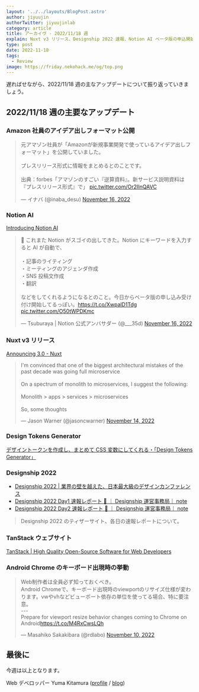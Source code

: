```yaml
---
layout: '../../layouts/BlogPost.astro'
author: jiyuujin
authorTwitter: jiyuujinlab
category: article
title: アーカイヴ - 2022/11/18 週
explain: Nuxt v3 リリース、Designship 2022 速報、Notion AI ベータ版の申込開始
type: post
date: 2022-11-18
tags:
  - Review
image: https://friday.nekohack.me/og/top.png
---
```


遅ればせながら、2022/11/18 週の主なアップデートについて振り返っていきましょう。

## 2022/11/18 週の主要なアップデート

### Amazon 社員のアイデア出しフォーマット公開

<blockquote class="twitter-tweet"><p lang="ja" dir="ltr">元アマゾン社員が「Amazonが新規事業開発で使っているアイデア出しフォーマット」を公開していました。<br><br>プレスリリース形式に情報をまとめるとのことです。<br><br>出典：forbes「アマゾンのすごい『逆算資料』。新サービス説明資料は『プレスリリース形式』で」 <a href="https://t.co/Or2IInQAVC">pic.twitter.com/Or2IInQAVC</a></p>&mdash; イナバ (@inaba_desu) <a href="https://twitter.com/inaba_desu/status/1592762416454328320?ref_src=twsrc%5Etfw">November 16, 2022</a></blockquote> <script async src="https://platform.twitter.com/widgets.js" charset="utf-8"></script>

### Notion AI

[Introducing Notion AI](https://www.notion.so/product/ai)

<blockquote class="twitter-tweet"><p lang="ja" dir="ltr">👀 これまた Notion がスゴイの出してきた。Notion にキーワードを入力すると AI が自動で、<br><br>・記事のライティング<br>・ミーティングのアジェンダ作成<br>・SNS 投稿文作成<br>・翻訳<br><br>などをしてくれるようになるとのこと。今日からベータ版の申し込み受け付け開始してるっぽい。<a href="https://t.co/XwpalD1Tdg">https://t.co/XwpalD1Tdg</a> <a href="https://t.co/O50tWPDKmc">pic.twitter.com/O50tWPDKmc</a></p>&mdash; Tsuburaya | Notion 公式アンバサダー (@___35d) <a href="https://twitter.com/___35d/status/1592893045137375233?ref_src=twsrc%5Etfw">November 16, 2022</a></blockquote> <script async src="https://platform.twitter.com/widgets.js" charset="utf-8"></script>

### Nuxt v3 リリース

[Announcing 3.0 - Nuxt](https://nuxt.com/v3)

<blockquote class="twitter-tweet"><p lang="en" dir="ltr">I&#39;m convinced that one of the biggest architectural mistakes of the past decade was going full microservice<br><br>On a spectrum of monolith to microservices, I suggest the following:<br><br>Monolith &gt; apps &gt; services &gt; microservices<br><br>So, some thoughts</p>&mdash; Jason Warner (@jasoncwarner) <a href="https://twitter.com/jasoncwarner/status/1592227285024636928?ref_src=twsrc%5Etfw">November 14, 2022</a></blockquote> <script async src="https://platform.twitter.com/widgets.js" charset="utf-8"></script>

### Design Tokens Generator

[デザイントークンを作成し、まとめて CSS 変数にしてくれる・「Design Tokens Generator」](http://kachibito.net/useful-resource/design-tokens-generator)

### Designship 2022

- [Designship 2022 | 業界の壁を越えた、日本最大級のデザインカンファレンス](https://design-ship.jp/2022)
- [Designship 2022 Day1 速報レポート 🎉 ｜ Designship 運営事務局｜ note](https://note.com/designship_jp/n/n5497dfb651ef)
- [Designship 2022 Day2 速報レポート 🎉 ｜ Designship 運営事務局｜ note](https://note.com/designship_jp/n/n2758b84378fc)

> Designship 2022 のティザーサイト、各日の速報レポートについて。

### TanStack ウェブサイト

[TanStack | High Quality Open-Source Software for Web Developers](https://tanstack.com/)

### Android Chrome のキーボード出現時の挙動

<blockquote class="twitter-tweet"><p lang="ja" dir="ltr">Web制作者は全員必ず知っておくべき。<br>Android Chromeで、キーボード出現時のviewportのリサイズ仕様が変わります。vwやvhなどビューポート依存の単位を使ってる場合、特に要注意。<br>---<br>Prepare for viewport resize behavior changes coming to Chrome on Android<a href="https://t.co/M4RxCwsLQh">https://t.co/M4RxCwsLQh</a></p>&mdash; Masahiko Sakakibara (@rdlabo) <a href="https://twitter.com/rdlabo/status/1590512000446386176?ref_src=twsrc%5Etfw">November 10, 2022</a></blockquote> <script async src="https://platform.twitter.com/widgets.js" charset="utf-8"></script>

## 最後に

今週は以上となります。

Web デベロッパー Yuma Kitamura ([profile](https://yuma-kitamura.nekohack.me/) / [blog](https://blog.nekohack.me/))
